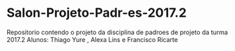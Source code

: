 # Salon-Projeto-Padr-es-2017.2
Repositorio contendo o projeto da disciplina de padroes de projeto da turma 2017.2
Alunos: Thiago Yure , Alexa Lins e Francisco Ricarte

